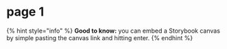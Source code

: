 # page 1

{% hint style="info" %}
**Good to know:** you can embed a Storybook canvas by simple pasting the canvas link and hitting enter.
{% endhint %}
